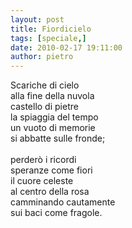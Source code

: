 ```yaml
---
layout: post
title: Fiordicielo
tags: [speciale,]
date: 2010-02-17 19:11:00
author: pietro
---
```

Scariche di cielo<br/>alla fine della nuvola<br/>castello di pietre<br/>la spiaggia del tempo<br/>un vuoto di memorie<br/>si abbatte sulle fronde;<br/><br/>perderò i ricordi<br/>speranze come fiori<br/>il cuore celeste<br/>al centro della rosa<br/>camminando cautamente<br/>sui baci come fragole.
